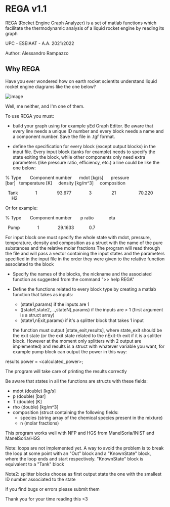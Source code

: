 # REGA v1.1
REGA (Rocket Engine Graph Analyzer) is a set of matlab functions which 
facilitate the thermodynamic analysis of a liquid rocket engine by reading its graph

UPC - ESEIAAT - A.A. 2021\2022

Author: Alessandro Rampazzo

## Why REGA

Have you ever wondered how on earth rocket scientits understand liquid rocket engine diagrams like the one below?

![image](https://user-images.githubusercontent.com/90860412/228891989-ed66f4f8-ecb5-4750-a26e-e823fd7ceff4.png)

Well, me neither, and I'm one of them.

To use REGA you must:

- build your graph using for example yEd Graph Editor. Be aware that every
  line needs a unique ID number and every block needs a name and a
  component number. Save the file in .tgf format.

- define the specification for every block (except output blocks) in the
  input file. Every input block (tanks for example) needs to specify the
  state exiting the block, while other components only need extra
  parameters (like pressure ratio, efficiency, etc.) a line could be like
  the one below:

% Type       Component number      mdot [kg/s]      pressure [bar]   temperature [K]     density [kg/m^3]     composition

  Tank              1                93.677              3                21                  70.220              H2

  Or for example:

% Type       Component number       p ratio            eta

  Pump              1               29.1633            0.7

  For input block one must specify the whole state with mdot, pressure,
  temperature, density and composition as a struct with the name of the
  pure substances and the relative molar fractions
  The program will read through the file and will pass a vector containing
  the input states and the parameters specified in the input file in the
  order they were given to the relative function associated to the block

- Specify the names of the blocks, the nickname and the associated function
  as suggested from the command ">> help REGA"

- Define the functions related to every block type by creating a matlab 
  function that takes as inputs: 
  * (state1,params) if the inputs are 1     
  * ([state1,state2,...,stateN],params) if the inputs are > 1 (first 
    argument is a struct array)
  * (state1,nExit,params) if it's a splitter block that takes 1 input

  the function must output [state_exit,results], where state_exit should be
  the exit state (or the exit state related to the nExit-th exit if it is a
  splitter block. However at the moment only splitters with 2 output are
  implemented) and results is a struct with whatever variable you want, for
  example pump block can output the power in this way:

results.power = <calculated_power>;

The program will take care of printing the results correctly

Be aware that states in all the functions are structs with these fields:
- mdot (double) [kg/s]
- p (double) [bar]
- T (double) [K]
- rho (double) [kg/m^3]
- composition (struct containing the following fields:
  - species (string array of the chemical species present in the mixture)
  - n (molar fractions) 

This program works well with NFP and HGS from ManelSoria/INIST and ManelSoria/HGS

Note: loops are not implemented yet. A way to avoid the problem is to break
the loop at some point with an "Out" block and a "KnownState" block, where
the loop ends and start respectively. "KnownState" block is equivalent to a
"Tank" block

Note2: splitter blocks choose as first output state the one with the
smallest ID number associated to the state 

If you find bugs or errors please submit them

Thank you for your time reading this <3
